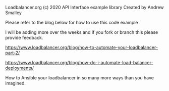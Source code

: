 Loadbalancer.org (c) 2020 API Interface example library
Created by Andrew Smalley

Please refer to the blog below for how to use this code example

I will be adding more over the weeks and if you fork or branch this please
provide feedback. 


https://www.loadbalancer.org/blog/how-to-automate-your-loadbalancer-part-2/

https://www.loadbalancer.org/blog/how-do-i-automate-load-balancer-deployments/


How to Ansible your loadbalancer in so many more ways than you have imagined.



